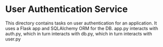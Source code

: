 # User Authentication Service
This directory contains tasks on user authentication for an application. It uses a Flask app and SQLAlchemy ORM for the DB.
app.py interacts with auth.py, which in turn interacts with db.py, which in turn interacts with user.py